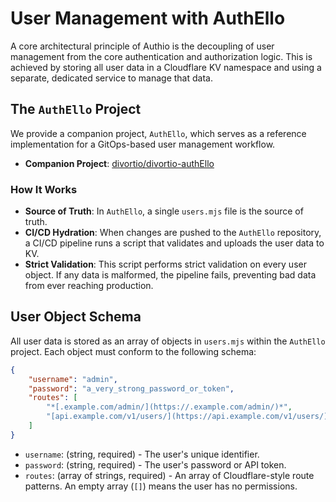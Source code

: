 # User Management with AuthEllo

A core architectural principle of Authio is the decoupling of user management from the core authentication and
authorization logic. This is achieved by storing all user data in a Cloudflare KV namespace and using a separate,
dedicated service to manage that data.

## The `AuthEllo` Project

We provide a companion project, `AuthEllo`, which serves as a reference implementation for a GitOps-based user
management workflow.

- **Companion Project**: [divortio/divortio-authEllo](https://github.com/divortio/divortio-authEllo)

### How It Works

- **Source of Truth**: In `AuthEllo`, a single `users.mjs` file is the source of truth.
- **CI/CD Hydration**: When changes are pushed to the `AuthEllo` repository, a CI/CD pipeline runs a script that
  validates and uploads the user data to KV.
- **Strict Validation**: This script performs strict validation on every user object. If any data is malformed, the
  pipeline fails, preventing bad data from ever reaching production.

## User Object Schema

All user data is stored as an array of objects in `users.mjs` within the `AuthEllo` project. Each object must conform to
the following schema:

```json
{
    "username": "admin",
    "password": "a_very_strong_password_or_token",
    "routes": [
        "*[.example.com/admin/](https://.example.com/admin/)*",
        "[api.example.com/v1/users/](https://api.example.com/v1/users/)*"
    ]
}

```

- `username`: (string, required) - The user's unique identifier.
- `password`: (string, required) - The user's password or API token.
- `routes`: (array of strings, required) - An array of Cloudflare-style route patterns. An empty array (`[]`) means the
  user has no permissions.
